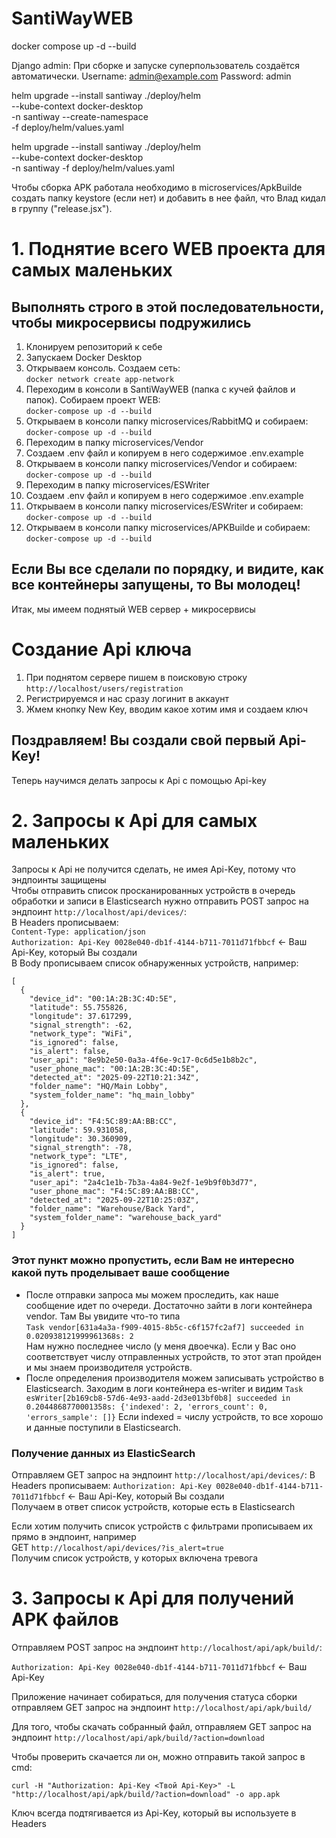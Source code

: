 # SantiWayWEB 

docker compose up -d --build

Django admin: При сборке и запуске суперпользователь создаётся автоматически.
Username: admin@example.com
Password: admin

helm upgrade --install santiway ./deploy/helm \
  --kube-context docker-desktop \
  -n santiway --create-namespace \
  -f deploy/helm/values.yaml

helm upgrade --install santiway ./deploy/helm \
  --kube-context docker-desktop \
  -n santiway -f deploy/helm/values.yaml

Чтобы сборка APK работала необходимо в microservices/ApkBuilde создать папку keystore (если нет) и 
добавить в нее файл, что Влад кидал в группу ("release.jsx").

# 1. Поднятие всего WEB проекта для самых маленьких
## Выполнять строго в этой последовательности, чтобы микросервисы подружились
1. Клонируем репозиторий к себе
2. Запускаем Docker Desktop
3. Открываем консоль. Создаем сеть:  
```docker network create app-network```
4. Переходим в консоли в SantiWayWEB (папка с кучей файлов и папок). Собираем проект WEB:  
```docker-compose up -d --build```
5. Открываем в консоли папку microservices/RabbitMQ и собираем:  
```docker-compose up -d --build```
6. Переходим в папку microservices/Vendor
7. Создаем .env файл и копируем в него содержимое .env.example
8. Открываем в консоли папку microservices/Vendor и собираем:  
```docker-compose up -d --build```
9. Переходим в папку microservices/ESWriter
10. Создаем .env файл и копируем в него содержимое .env.example
11. Открываем в консоли папку microservices/ESWriter и собираем:  
```docker-compose up -d --build```
12. Открываем в консоли папку microservices/APKBuilde и собираем:  
```docker-compose up -d --build```
## Если Вы все сделали по порядку, и видите, как все контейнеры запущены, то Вы молодец!
Итак, мы имеем поднятый WEB сервер + микросервисы

# Создание Api ключа
1. При поднятом сервере пишем в поисковую строку ```http://localhost/users/registration```
2. Регистрируемся и нас сразу логинит в аккаунт
3. Жмем кнопку New Key, вводим какое хотим имя и создаем ключ
## Поздравляем! Вы создали свой первый Api-Key!
Теперь научимся делать запросы к Api с помощью Api-key

# 2. Запросы к Api для самых маленьких
Запросы к Api не получится сделать, не имея Api-Key, потому что эндпоинты защищены  
Чтобы отправить список просканированных устройств в очередь обработки и записи в Elasticsearch нужно отправить POST запрос на эндпоинт ```http://localhost/api/devices/```:  
В Headers прописываем:  
```Content-Type: application/json```  
```Authorization: Api-Key 0028e040-db1f-4144-b711-7011d71fbbcf``` <- Ваш Api-Key, который Вы создали  
В Body прописываем список обнаруженных устройств, например:
```
[
  {
    "device_id": "00:1A:2B:3C:4D:5E",
    "latitude": 55.755826,
    "longitude": 37.617299,
    "signal_strength": -62,
    "network_type": "WiFi",
    "is_ignored": false,
    "is_alert": false,
    "user_api": "8e9b2e50-0a3a-4f6e-9c17-0c6d5e1b8b2c",
    "user_phone_mac": "00:1A:2B:3C:4D:5E",
    "detected_at": "2025-09-22T10:21:34Z",
    "folder_name": "HQ/Main Lobby",
    "system_folder_name": "hq_main_lobby"
  },
  {
    "device_id": "F4:5C:89:AA:BB:CC",
    "latitude": 59.931058,
    "longitude": 30.360909,
    "signal_strength": -78,
    "network_type": "LTE",
    "is_ignored": false,
    "is_alert": true,
    "user_api": "2a4c1e1b-7b3a-4a84-9e2f-1e9b9f0b3d77",
    "user_phone_mac": "F4:5C:89:AA:BB:CC",
    "detected_at": "2025-09-22T10:25:03Z",
    "folder_name": "Warehouse/Back Yard",
    "system_folder_name": "warehouse_back_yard"
  }
]
```
### Этот пункт можно пропустить, если Вам не интересно какой путь проделывает ваше сообщение
- После отправки запроса мы можем проследить, как наше сообщение идет по очереди. Достаточно зайти в логи контейнера vendor. Там Вы увидите что-то типа  
```Task vendor[631a4a3a-f909-4015-8b5c-c6f157fc2af7] succeeded in 0.020938121999961368s: 2```  
Нам нужно последнее число (у меня двоечка). Если у Вас оно соответствует числу отправленных устройств, то этот этап пройден и мы знаем производителя устройств.
- После определения производителя можем записывать устройство в Elasticsearch. Заходим в логи контейнера es-writer и видим
```Task esWriter[2b169cb8-57d6-4e93-aadd-2d3e013bf0b8] succeeded in 0.2044868770001358s: {'indexed': 2, 'errors_count': 0, 'errors_sample': []}```
Если indexed = числу устройств, то все хорошо и данные поступили в Elasticsearch.

### Получение данных из ElasticSearch
Отправляем GET запрос на эндпоинт ```http://localhost/api/devices/```:
В Headers прописываем:
```Authorization: Api-Key 0028e040-db1f-4144-b711-7011d71fbbcf``` <- Ваш Api-Key, который Вы создали  
Получаем в ответ список устройств, которые есть в Elasticsearch

Если хотим получить список устройств с фильтрами прописываем их прямо в эндпоинт, например  
GET ```http://localhost/api/devices/?is_alert=true```  
Получим список устройств, у которых включена тревога

# 3. Запросы к Api для получений APK файлов
Отправляем POST запрос на эндпоинт ```http://localhost/api/apk/build/```:

```Authorization: Api-Key 0028e040-db1f-4144-b711-7011d71fbbcf``` <- Ваш Api-Key

Приложение начинает собираться, для получения статуса сборки отправляем GET запрос на эндпоинт ```http://localhost/api/apk/build/```

Для того, чтобы скачать собранный файл, отправляем GET запрос на эндпоинт ```http://localhost/api/apk/build/?action=download```

Чтобы проверить скачается ли он, можно отправить такой запрос в cmd:

```curl -H "Authorization: Api-Key <Твой Api-Key>" -L "http://localhost/api/apk/build/?action=download" -o app.apk```

Ключ всегда подтягивается из Api-Key, который вы используете в Headers